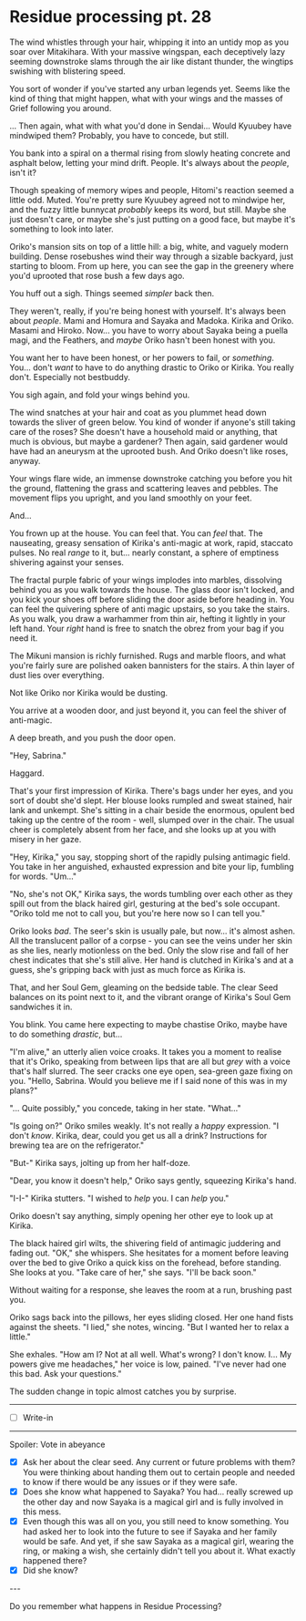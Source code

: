 # Residue processing pt. 28

The wind whistles through your hair, whipping it into an untidy mop as you soar over Mitakihara. With your massive wingspan, each deceptively lazy seeming downstroke slams through the air like distant thunder, the wingtips swishing with blistering speed.

You sort of wonder if you've started any urban legends yet. Seems like the kind of thing that might happen, what with your wings and the masses of Grief following you around.

... Then again, what with what you'd done in Sendai... Would Kyuubey have mindwiped them? Probably, you have to concede, but still.

You bank into a spiral on a thermal rising from slowly heating concrete and asphalt below, letting your mind drift. People. It's always about the *people*, isn't it?

Though speaking of memory wipes and people, Hitomi's reaction seemed a little odd. Muted. You're pretty sure Kyuubey agreed not to mindwipe her, and the fuzzy little bunnycat *probably* keeps its word, but still. Maybe she just doesn't care, or maybe she's just putting on a good face, but maybe it's something to look into later.

Oriko's mansion sits on top of a little hill: a big, white, and vaguely modern building. Dense rosebushes wind their way through a sizable backyard, just starting to bloom. From up here, you can see the gap in the greenery where you'd uprooted that rose bush a few days ago.

You huff out a sigh. Things seemed *simpler* back then.

They weren't, really, if you're being honest with yourself. It's always been about *people*. Mami and Homura and Sayaka and Madoka. Kirika and Oriko. Masami and Hiroko. Now\... you have to worry about Sayaka being a puella magi, and the Feathers, and *maybe* Oriko hasn't been honest with you.

You want her to have been honest, or her powers to fail, or *something*. You... don't *want* to have to do anything drastic to Oriko or Kirika. You really don't. Especially not bestbuddy.

You sigh again, and fold your wings behind you.

The wind snatches at your hair and coat as you plummet head down towards the sliver of green below. You kind of wonder if anyone's still taking care of the roses? She doesn't have a household maid or anything, that much is obvious, but maybe a gardener? Then again, said gardener would have had an aneurysm at the uprooted bush. And Oriko doesn't like roses, anyway.

Your wings flare wide, an immense downstroke catching you before you hit the ground, flattening the grass and scattering leaves and pebbles. The movement flips you upright, and you land smoothly on your feet.

And...

You frown up at the house. You can feel that. You can *feel* that. The nauseating, greasy sensation of Kirika's anti-magic at work, rapid, staccato pulses. No real *range* to it, but... nearly constant, a sphere of emptiness shivering against your senses.

The fractal purple fabric of your wings implodes into marbles, dissolving behind you as you walk towards the house. The glass door isn't locked, and you kick your shoes off before sliding the door aside before heading in. You can feel the quivering sphere of anti magic upstairs, so you take the stairs. As you walk, you draw a warhammer from thin air, hefting it lightly in your left hand. Your *right* hand is free to snatch the obrez from your bag if you need it.

The Mikuni mansion is richly furnished. Rugs and marble floors, and what you're fairly sure are polished oaken bannisters for the stairs. A thin layer of dust lies over everything.

Not like Oriko nor Kirika would be dusting.

You arrive at a wooden door, and just beyond it, you can feel the shiver of anti-magic.

A deep breath, and you push the door open.

"Hey, Sabrina."

Haggard.

That's your first impression of Kirika. There's bags under her eyes, and you sort of doubt she'd slept. Her blouse looks rumpled and sweat stained, hair lank and unkempt. She's sitting in a chair beside the enormous, opulent bed taking up the centre of the room - well, slumped over in the chair. The usual cheer is completely absent from her face, and she looks up at you with misery in her gaze.

"Hey, Kirika," you say, stopping short of the rapidly pulsing antimagic field. You take in her anguished, exhausted expression and bite your lip, fumbling for words. "Um..."

"No, she's not OK," Kirika says, the words tumbling over each other as they spill out from the black haired girl, gesturing at the bed's sole occupant. "Oriko told me not to call you, but you're here now so I can tell you."

Oriko looks *bad*. The seer's skin is usually pale, but now\... it's almost ashen. All the translucent pallor of a corpse - you can see the veins under her skin as she lies, nearly motionless on the bed. Only the slow rise and fall of her chest indicates that she's still alive. Her hand is clutched in Kirika's and at a guess, she's gripping back with just as much force as Kirika is.

That, and her Soul Gem, gleaming on the bedside table. The clear Seed balances on its point next to it, and the vibrant orange of Kirika's Soul Gem sandwiches it in.

You blink. You came here expecting to maybe chastise Oriko, maybe have to do something *drastic*, but...

"I'm alive," an utterly alien voice croaks. It takes you a moment to realise that it's Oriko, speaking from between lips that are all but *grey* with a voice that's half slurred. The seer cracks one eye open, sea-green gaze fixing on you. "Hello, Sabrina. Would you believe me if I said none of this was in my plans?"

"... Quite possibly," you concede, taking in her state. "What..."

"Is going on?" Oriko smiles weakly. It's not really a *happy* expression. "I don't *know*. Kirika, dear, could you get us all a drink? Instructions for brewing tea are on the refrigerator."

"But-" Kirika says, jolting up from her half-doze.

"Dear, you know it doesn't help," Oriko says gently, squeezing Kirika's hand.

"I-I-" Kirika stutters. "I wished to *help* you. I can *help* you."

Oriko doesn't say anything, simply opening her other eye to look up at Kirika.

The black haired girl wilts, the shivering field of antimagic juddering and fading out. "OK," she whispers. She hesitates for a moment before leaving over the bed to give Oriko a quick kiss on the forehead, before standing. She looks at you. "Take care of her," she says. "I'll be back soon."

Without waiting for a response, she leaves the room at a run, brushing past you.

Oriko sags back into the pillows, her eyes sliding closed. Her one hand fists against the sheets. "I lied," she notes, wincing. "But I wanted her to relax a little."

She exhales. "How am I? Not at all well. What's wrong? I don't know. I... My powers give me headaches," her voice is low, pained. "I've never had one this bad. Ask your questions."

The sudden change in topic almost catches you by surprise.

---

- [ ] Write-in

---

Spoiler: Vote in abeyance

- [x] Ask her about the clear seed. Any current or future problems with them? You were thinking about handing them out to certain people and needed to know if there would be any issues or if they were safe.
- [x] Does she know what happened to Sayaka? You had... really screwed up the other day and now Sayaka is a magical girl and is fully involved in this mess.
- [x] Even though this was all on you, you still need to know something. You had asked her to look into the future to see if Sayaka and her family would be safe. And yet, if she saw Sayaka as a magical girl, wearing the ring, or making a wish, she certainly didn't tell you about it. What exactly happened there?
- [x] Did she know?

---​

Do you remember what happens in Residue Processing?
